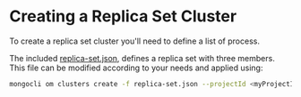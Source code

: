 # Creating a Replica Set Cluster

To create a replica set cluster you'll need to define a list of process.

The included [replica-set.json](examples/ops-manager/replica-set.json),
defines a replica set with three members.
This file can be modified according to your needs and applied using:

```bash
mongocli om clusters create -f replica-set.json --projectId <myProjectID>
```
